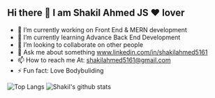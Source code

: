  ## Hi there 👋 I am Shakil Ahmed JS ❤️ lover 

- 🔭 I’m currently working on Front End & MERN development
- 🌱 I’m currently learning Advance Back End Development 
- 👯 I’m looking to collaborate on other people
- 💬 Ask me about something www.linkedin.com/in/shakilahmed5161
- 📫 How to reach me At: shakilahmed5161@gmail.com 
- ⚡ Fun fact: Love Bodybuliding



<img src="https://camo.githubusercontent.com/be899db429f784fd005a3fc7e0323e5b5297494ba9a82bb1c3cfefa408e2bef5/68747470733a2f2f6769746875622d726561646d652d73746174732e76657263656c2e6170702f6170692f746f702d6c616e67732f3f757365726e616d653d746869736973726964266c61796f75743d636f6d70616374267468656d653d68696768636f6e7472617374" alt="Top Langs" data-canonical-src="https://github-readme-stats.vercel.app/api/top-langs/?username=Shakil5161&layout=compact&theme=highcontrast" style="max-width:100%; display:inline">

<img src="https://camo.githubusercontent.com/e57b5e59e046a3fd8e6893395cae461db88d787a320f0f0b1a7d4d7588dc324d/68747470733a2f2f6769746875622d726561646d652d73746174732e76657263656c2e6170702f6170693f757365726e616d653d74686973697372696426636f756e745f707269766174653d747275652673686f775f69636f6e733d74727565267468656d653d68696768636f6e7472617374" alt="Shakil's github stats" data-canonical-src="https://github-readme-stats.vercel.app/api?username=Shakil5161&amp;count_private=true&amp;show_icons=true&amp;theme=highcontrast" style="max-width:100%;">
